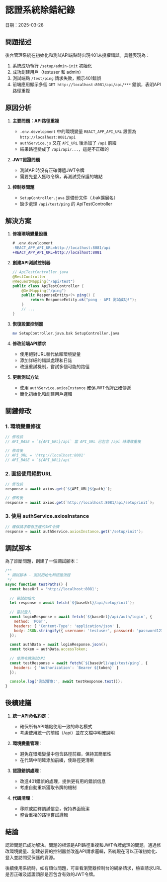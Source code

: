 # 認證系統除錯紀錄

日期：2025-03-28

## 問題描述

後台管理系統在初始化和測試API端點時出現401未授權錯誤。具體表現為：

1. 系統成功執行 `/setup/admin-init` 初始化
2. 成功創建用戶（testuser 和 admin）
3. 測試端點 `/test/ping` 請求失敗，顯示401錯誤
4. 前端應用顯示多個 `GET http://localhost:8081/api/api/***` 錯誤，表明API路徑重複

## 原因分析

1. **主要問題：API路徑重複**
   - `.env.development` 中的環境變量 `REACT_APP_API_URL` 設置為 `http://localhost:8081/api`
   - `authService.js` 又在 `API_URL` 後添加了 `/api` 前綴
   - 結果路徑變成了 `/api/api/...`，這是不正確的

2. **JWT認證問題**
   - 測試API時沒有正確傳遞JWT令牌
   - 需要先登入獲取令牌，再測試受保護的端點

3. **控制器問題**
   - `SetupController.java` 是備份文件（.bak擴展名）
   - 缺少處理 `/api/test/ping` 的 ApiTestController

## 解決方案

1. **修複環境變量設置**
   ```diff
   # .env.development
   -REACT_APP_API_URL=http://localhost:8081/api
   +REACT_APP_API_URL=http://localhost:8081
   ```

2. **創建API測試控制器**
   ```java
   // ApiTestController.java
   @RestController
   @RequestMapping("/api/test")
   public class ApiTestController {
       @GetMapping("/ping")
       public ResponseEntity<?> ping() {
           return ResponseEntity.ok("pong - API 測試成功!");
       }
       // ...
   }
   ```

3. **恢復設置控制器**
   ```bash
   mv SetupController.java.bak SetupController.java
   ```

4. **修改前端API請求**
   - 使用絕對URL替代依賴環境變量
   - 添加詳細的錯誤處理和日誌
   - 改進重試機制，嘗試多個可能的路徑

5. **更新測試方法**
   - 使用 `authService.axiosInstance` 確保JWT令牌正確傳遞
   - 簡化初始化和創建用戶邏輯

## 關鍵修改

### 1. 環境變量修復
```javascript
// 修改前
// API_BASE = `${API_URL}/api` 當 API_URL 已包含 /api 時導致重複

// 修改後
// API_URL = 'http://localhost:8081'
// API_BASE = `${API_URL}/api`
```

### 2. 直接使用絕對URL
```javascript
// 修改前
response = await axios.get(`${API_URL}${path}`);

// 修改後
response = await axios.get(`http://localhost:8081/api/setup/init`);
```

### 3. 使用 authService.axiosInstance
```javascript
// 確保請求帶有正確的JWT令牌
response = await authService.axiosInstance.get('/setup/init');
```

## 調試腳本

為了診斷問題，創建了一個調試腳本：

```javascript
/**
 * 調試腳本 - 測試初始化和認證流程
 */
async function testPaths() {
  const baseUrl = 'http://localhost:8081';
  
  // 嘗試初始化
  let response = await fetch(`${baseUrl}/api/setup/init`);
  
  // 嘗試登入
  const loginResponse = await fetch(`${baseUrl}/api/auth/login`, {
    method: 'POST',
    headers: { 'Content-Type': 'application/json' },
    body: JSON.stringify({ username: 'testuser', password: 'password123' })
  });
  
  const authData = await loginResponse.json();
  const token = authData.accessToken;
  
  // 使用令牌測試API
  const testResponse = await fetch(`${baseUrl}/api/test/ping`, {
    headers: { 'Authorization': `Bearer ${token}` }
  });
  
  console.log('測試響應:', await testResponse.text());
}
```

## 後續建議

1. **統一API命名約定**：
   - 確保所有API端點使用一致的命名模式
   - 考慮使用統一的前綴（/api）並在文檔中明確說明

2. **環境變量管理**：
   - 避免在環境變量中包含路徑前綴，保持其簡單性
   - 在代碼中明確添加前綴，使路徑更清晰

3. **認證錯誤處理**：
   - 改進401錯誤的處理，提供更有用的錯誤信息
   - 考慮自動重新獲取令牌的機制

4. **代碼清理**：
   - 移除或註釋調試信息，保持界面簡潔
   - 整合重複的路徑嘗試邏輯

## 結論

認證問題已成功解決。問題的根源是API路徑重複和JWT令牌處理的問題。通過修改環境變量、創建必要的控制器並改進API請求邏輯，系統現在可以正確初始化、登入並訪問受保護的資源。

後續使用系統時，如有類似問題，可查看瀏覽器控制台的網絡請求，檢查請求URL是否正確及認證頭部是否包含有效的JWT令牌。